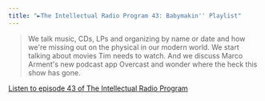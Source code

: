 ```yaml
---
title: "►The Intellectual Radio Program 43: Babymakin'' Playlist"
---
```

<blockquote><p>
  We talk music, CDs, LPs and organizing by name or date and how we&#39;re missing out on the physical in our modern world. We start talking about movies Tim needs to watch. And we discuss Marco Arment&#39;s new podcast app Overcast and wonder where the heck this show has gone.</p>
</blockquote>
<p><a href="https://goodstuff.fm/tirp/43">Listen to episode 43 of The Intellectual Radio Program</a></p>
